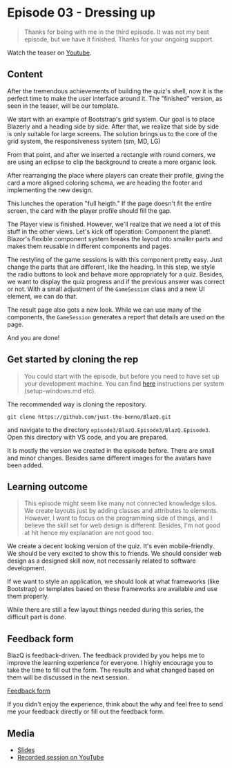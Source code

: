 # Episode 03 - Dressing up

> Thanks for being with me in the third episode. It was not my best episode, but we have it finished. Thanks for your ongoing support. 

Watch the teaser on [Youtube](https://youtu.be/yAfq5ZoBMBE). 


## Content

After the tremendous achievements of building the quiz's shell, now it is the perfect time to make the user interface around it. The "finished" version, as seen in the teaser, will be our template.

We start with an example of Bootstrap's grid system. Our goal is to place Blazerly and a heading side by side. After that, we realize that side by side is only suitable for large screens. The solution brings us to the core of the grid system, the responsiveness system (sm, MD, LG) 

From that point, and after we inserted a rectangle with round corners, we are using an eclipse to clip the background to create a more organic look.

After rearranging the place where players can create their profile, giving the card a more aligned coloring schema, we are heading the footer and implementing the new design. 
   
This lunches the operation "full heigth." If the page doesn't fit the entire screen, the card with the player profile should fill the gap. 

The Player view is finished. However, we'll realize that we need a lot of this stuff in the other views. Let's kick off operation: Component the planet!. Blazor's flexible component system breaks the layout into smaller parts and makes them reusable in different components and pages. 

The restyling of the game sessions is with this component pretty easy. Just change the parts that are different, like the heading. In this step, we style the radio buttons to look and behave more appropriately for a quiz. Besides, we want to display the quiz progress and if the previous answer was correct or not. With a small adjustment of the ```GameSession``` class and a new UI element, we can do that.

The result page also gots a new look. While we can use many of the components, the ```GameSession``` generates a report that details are used on the page. 

And you are done!

## Get started by cloning the rep

> You could start with the episode, but before you need to have set up your development machine. You can find [here](https://github.com/just-the-benno/BlazQ/tree/main/episode1) instructions per system (setup-windows.md etc).

The recommended way is cloning the repository. 

```
git clone https://github.com/just-the-benno/BlazQ.git
```

and navigate to the directory ```episode3/BlazQ.Episode3/BlazQ.Episode3```. Open this directory with VS code, and you are prepared. 

It is mostly the version we created in the episode before. There are small and minor changes. Besides same different images for the avatars have been added. 

## Learning outcome

> This episode might seem like many not connected knowledge silos. We create layouts just by adding classes and attributes to elements. However, I want to focus on the programming side of things, and I believe the skill set for web design is different. Besides, I'm not good at hit hence my explanation are not good too.   

We create a decent looking version of the quiz. It's even mobile-friendly. We should be very excited to show this to friends. We should consider web design as a designed skill now, not necessarily related to software development. 

If we want to style an application, we should look at what frameworks (like Bootstrap) or templates based on these frameworks are available and use them properly. 

While there are still a few layout things needed during this series, the difficult part is done. 


## Feedback form

BlazQ is feedback-driven. The feedback provided by you helps me to improve the learning experience for everyone. I highly encourage you to take the time to fill out the form. The results and what changed based on them will be discussed in the next session.

[Feedback form](https://forms.gle/PVcSKt8hQo3AfCMp8) 

If you didn't enjoy the experience, think about the why and feel free to send me your feedback directly or fill out the feedback form. 

## Media

+ [Slides](media/slides-episode-03.pdf)
+ [Recorded session on YouTube](https://youtu.be/RRdLLvoTgPA)
